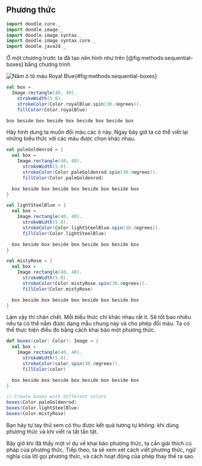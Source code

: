 ## Phương thức

```scala mdoc:invisible
import doodle.core._
import doodle.image._
import doodle.image.syntax._
import doodle.image.syntax.core._
import doodle.java2d._
```

Ở một chương trước ta đã tạo nên hình như trên [@fig:methods:sequential-boxes] bằng chương trình

![Năm ô tô màu Royal Blue](./src/pages/programs/sequential-boxes.pdf+svg){#fig:methods:sequential-boxes}

```scala mdoc:silent
val box =
  Image.rectangle(40, 40).
    strokeWidth(5.0).
    strokeColor(Color.royalBlue.spin(30.degrees)).
    fillColor(Color.royalBlue)

box beside box beside box beside box beside box
```

Hãy hình dung ta muốn đổi màu các ô này.
Ngay bây giờ ta có thể viết lại những biểu thức với các màu được chọn khác nhau.

```scala mdoc:silent
val paleGoldenrod = {
  val box =
    Image.rectangle(40, 40).
      strokeWidth(5.0).
      strokeColor(Color.paleGoldenrod.spin(30.degrees)).
      fillColor(Color.paleGoldenrod)

  box beside box beside box beside box beside box
}

val lightSteelBlue = {
  val box =
    Image.rectangle(40, 40).
      strokeWidth(5.0).
      strokeColor(Color.lightSteelBlue.spin(30.degrees)).
      fillColor(Color.lightSteelBlue)

  box beside box beside box beside box beside box
}

val mistyRose = {
  val box =
    Image.rectangle(40, 40).
      strokeWidth(5.0).
      strokeColor(Color.mistyRose.spin(30.degrees)).
      fillColor(Color.mistyRose)

  box beside box beside box beside box beside box
}
```

Làm vậy thì chán chết.
Mỗi biểu thức chỉ khác nhau rất ít.
Sẽ tốt bao nhiêu nếu ta có thể nắm được dạng mẫu chung này và cho phép đổi màu.
Ta có thể thực hiện điều đó bằng cách khai báo một phương thức.

```scala mdoc:silent
def boxes(color: Color): Image = {
  val box =
    Image.rectangle(40, 40).
      strokeWidth(5.0).
      strokeColor(color.spin(30.degrees)).
      fillColor(color)

  box beside box beside box beside box beside box
}

// Create boxes with different colors
boxes(Color.paleGoldenrod)
boxes(Color.lightSteelBlue)
boxes(Color.mistyRose)
```

Bạn hãy tự tay thử xem có thu được kết quả tương tự không: khi dùng phương thức và khi viết ra tất tần tật.

Bây giờ khi đã thấy một ví dụ về khai báo phương thức, ta cần giải thích cú pháp của phương thức. Tiếp theo, ta sẽ xem xét cách viết phương thức, ngữ nghĩa của lời gọi phương thức, và cách hoạt động của phép thay thế ra sao.
